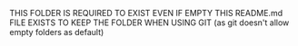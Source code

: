 THIS FOLDER IS REQUIRED TO EXIST EVEN IF EMPTY
THIS README.md FILE EXISTS TO KEEP THE FOLDER WHEN USING GIT (as git doesn't allow empty folders as default)